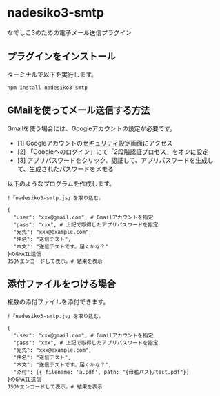# nadesiko3-smtp

なでしこ3のための電子メール送信プラグイン

## プラグインをインストール

ターミナルで以下を実行します。

```
npm install nadesiko3-smtp
```

## GMailを使ってメール送信する方法

Gmailを使う場合には、Googleアカウントの設定が必要です。

- [1] Googleアカウントの[セキュリティ設定画面](https://myaccount.google.com/security?hl=ja)にアクセス
- [2] 「Googleへのログイン」にて「2段階認証プロセス」をオンに設定
- [3] アプリパスワードをクリック、認証して、アプリパスワードを生成して、生成されたパスワードをメモる

以下のようなプログラムを作成します。

```
!「nadesiko3-smtp.js」を取り込む。

{
  "user": "xxx@gmail.com", # Gmailアカウントを指定
  "pass": "xxx", # 上記で取得したアプリパスワードを指定
  "宛先": "xxx@example.com",
  "件名": "送信テスト",
  "本文": "送信テストです。届くかな？"
}のGMAIL送信
JSONエンコードして表示。# 結果を表示
```

## 添付ファイルをつける場合

複数の添付ファイルを添付できます。

```
!「nadesiko3-smtp.js」を取り込む。

{
  "user": "xxx@gmail.com", # Gmailアカウントを指定
  "pass": "xxx", # 上記で取得したアプリパスワードを指定
  "宛先": "xxx@example.com",
  "件名": "送信テスト",
  "本文": "送信テストです。届くかな？",
  "添付": [{ filename: 'a.pdf', path: "{母艦パス}/test.pdf"}]
}のGMAIL送信
JSONエンコードして表示。# 結果を表示
```
